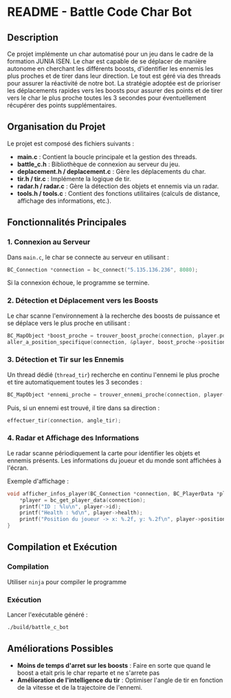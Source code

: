 # README - Battle Code Char Bot

## Description
Ce projet implémente un char automatisé pour un jeu dans le cadre de la formation JUNIA ISEN. Le char est capable de se déplacer de manière autonome en cherchant les différents boosts, d'identifier les ennemis les plus proches et de tirer dans leur direction. Le tout est géré via des threads pour assurer la réactivité de notre bot. La stratégie adoptée est de prioriser les déplacements rapides vers les boosts pour assurer des points et de tirer vers le char le plus proche toutes les 3 secondes pour éventuellement récupérer des points supplémentaires.
## Organisation du Projet

Le projet est composé des fichiers suivants :

- **main.c** : Contient la boucle principale et la gestion des threads.
- **battle_c.h** : Bibliothèque de connexion au serveur du jeu.
- **deplacement.h / deplacement.c** : Gère les déplacements du char.
- **tir.h / tir.c** : Implémente la logique de tir.
- **radar.h / radar.c** : Gère la détection des objets et ennemis via un radar.
- **tools.h / tools.c** : Contient des fonctions utilitaires (calculs de distance, affichage des informations, etc.).

## Fonctionnalités Principales

### 1. Connexion au Serveur
Dans `main.c`, le char se connecte au serveur en utilisant :
```c
BC_Connection *connection = bc_connect("5.135.136.236", 8080);
```
Si la connexion échoue, le programme se termine.

### 2. Détection et Déplacement vers les Boosts
Le char scanne l'environnement à la recherche des boosts de puissance et se déplace vers le plus proche en utilisant :
```c
BC_MapObject *boost_proche = trouver_boost_proche(connection, player.position, player.id);
aller_a_position_specifique(connection, &player, boost_proche->position.x, boost_proche->position.y);
```

### 3. Détection et Tir sur les Ennemis
Un thread dédié (`thread_tir`) recherche en continu l'ennemi le plus proche et tire automatiquement toutes les 3 secondes :
```c
BC_MapObject *ennemi_proche = trouver_ennemi_proche(connection, player->position, player->id);
```
Puis, si un ennemi est trouvé, il tire dans sa direction :
```c
effectuer_tir(connection, angle_tir);
```

### 4. Radar et Affichage des Informations
Le radar scanne périodiquement la carte pour identifier les objets et ennemis présents. Les informations du joueur et du monde sont affichées à l'écran.

Exemple d'affichage :
```c
void afficher_infos_player(BC_Connection *connection, BC_PlayerData *player) {
    *player = bc_get_player_data(connection);
    printf("ID : %lu\n", player->id);
    printf("Health : %d\n", player->health);
    printf("Position du joueur -> x: %.2f, y: %.2f\n", player->position.x, player->position.y);
}
```

## Compilation et Exécution
### Compilation
Utiliser `ninja` pour compiler le programme 

### Exécution
Lancer l'exécutable généré :
```sh
./build/battle_c_bot
```

## Améliorations Possibles
- **Moins de temps d'arret sur les boosts** : Faire en sorte que quand le boost a etait pris le char reparte et ne s'arrete pas
- **Amélioration de l'intelligence du tir** : Optimiser l'angle de tir en fonction de la vitesse et de la trajectoire de l'ennemi.

